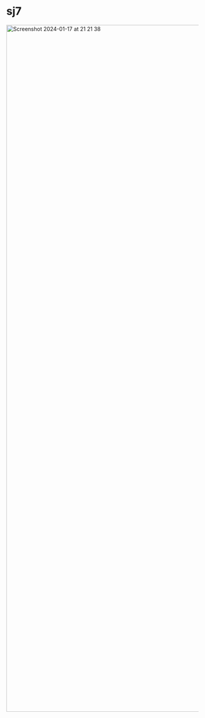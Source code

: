 # sj7

<img width="1800" alt="Screenshot 2024-01-17 at 21 21 38" src="https://github.com/panjiforlak/erp/assets/61500001/bd5dbdc3-427d-4329-a325-b913f5db2a4b">

